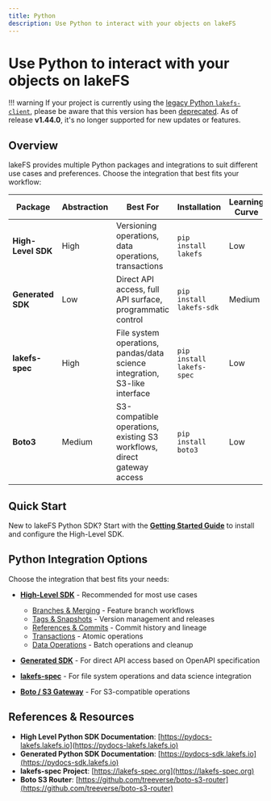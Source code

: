 ```yaml
---
title: Python
description: Use Python to interact with your objects on lakeFS
---
```


# Use Python to interact with your objects on lakeFS

!!! warning
    If your project is currently using the [legacy Python `lakefs-client`][legacy-pypi], please be aware that this version has been [deprecated][legacy-deprecated].
    As of release **v1.44.0**, it's no longer supported for new updates or features.

## Overview

lakeFS provides multiple Python packages and integrations to suit different use cases and preferences. Choose the integration that best fits your workflow:

| Package | Abstraction | Best For | Installation | Learning Curve |
|---------|-------------|----------|--------------|-----------------|
| **High-Level SDK** | High | Versioning operations, data operations, transactions | `pip install lakefs` | Low |
| **Generated SDK** | Low | Direct API access, full API surface, programmatic control | `pip install lakefs-sdk` | Medium |
| **lakefs-spec** | High | File system operations, pandas/data science integration, S3-like interface | `pip install lakefs-spec` | Low |
| **Boto3** | Medium | S3-compatible operations, existing S3 workflows, direct gateway access | `pip install boto3` | Low |

## Quick Start

New to lakeFS Python SDK? Start with the **[Getting Started Guide](./python-getting-started.md)** to install and configure the High-Level SDK.

## Python Integration Options

Choose the integration that best fits your needs:

- **[High-Level SDK](./python-getting-started.md)** - Recommended for most use cases
    - [Branches & Merging](./python-versioning-branches.md) - Feature branch workflows
    - [Tags & Snapshots](./python-versioning-tags.md) - Version management and releases
    - [References & Commits](./python-references-commits.md) - Commit history and lineage
    - [Transactions](./python-transactions.md) - Atomic operations
    - [Data Operations](./python-data-operations.md) - Batch operations and cleanup

- **[Generated SDK](./python-sdk.md)** - For direct API access based on OpenAPI specification

- **[lakefs-spec](./python-lakefs-spec.md)** - For file system operations and data science integration

- **[Boto / S3 Gateway](./python-boto.md)** - For S3-compatible operations

## References & Resources

- **High Level Python SDK Documentation**: [https://pydocs-lakefs.lakefs.io](https://pydocs-lakefs.lakefs.io)
- **Generated Python SDK Documentation**: [https://pydocs-sdk.lakefs.io](https://pydocs-sdk.lakefs.io)
- **lakefs-spec Project**: [https://lakefs-spec.org](https://lakefs-spec.org)
- **Boto S3 Router**: [https://github.com/treeverse/boto-s3-router](https://github.com/treeverse/boto-s3-router)

[legacy-deprecated]:  ../posts/deprecate-py-legacy.md
[legacy-pypi]:  https://pypi.org/project/lakefs-client/
